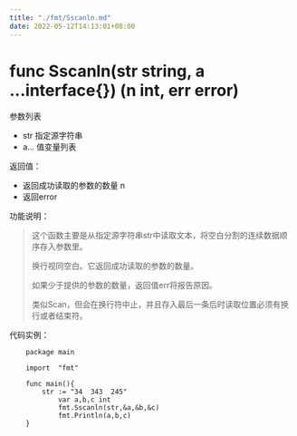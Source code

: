 ```yaml
---
title: "./fmt/Sscanln.md"
date: 2022-05-12T14:13:01+08:00
---
```

# func Sscanln(str string, a ...interface{}) (n int, err error)

参数列表

- str 指定源字符串
- a... 值变量列表

返回值：

- 返回成功读取的参数的数量 n
- 返回error

功能说明：

>这个函数主要是从指定源字符串str中读取文本，将空白分割的连续数据顺序存入参数里。
>
>换行视同空白。它返回成功读取的参数的数量。
>
>如果少于提供的参数的数量，返回值err将报告原因。
>
>类似Scan，但会在换行符中止，并且存入最后一条后时读取位置必须有换行或者结束符。

代码实例：

        package main

        import  "fmt"

        func main(){
        	str := "34  343  245"
                var a,b,c int
                fmt.Sscanln(str,&a,&b,&c)
                fmt.Println(a,b,c)
        }


